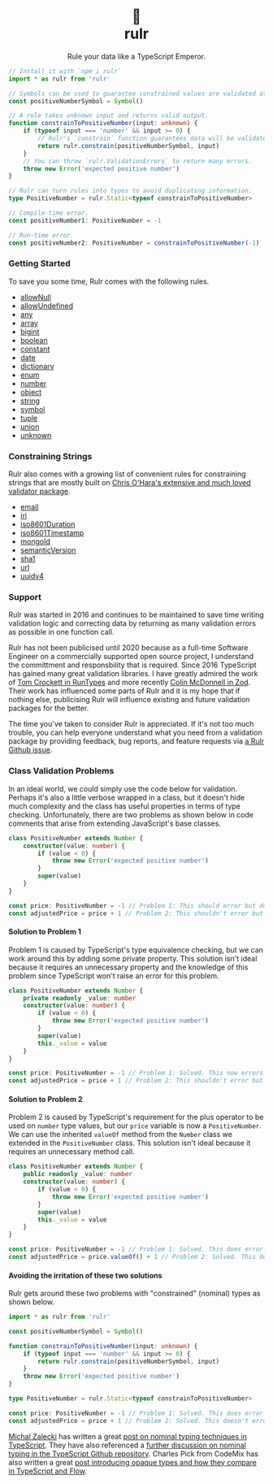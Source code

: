<div align="center">
	<h1>👑</br>rulr</h1>
	<p>Rule your data like a TypeScript Emperor.</p>
</div>

```ts
// Install it with `npm i rulr`
import * as rulr from 'rulr'

// Symbols can be used to guarantee constrained values are validated at runtime.
const positiveNumberSymbol = Symbol()

// A rule takes unknown input and returns valid output.
function constrainToPositiveNumber(input: unknown) {
	if (typeof input === 'number' && input >= 0) {
		// Rulr's `constrain` function guarantees data will be validated at runtime.
		return rulr.constrain(positiveNumberSymbol, input)
	}
	// You can throw `rulr.ValidationErrors` to return many errors.
	throw new Error('expected positive number')
}

// Rulr can turn rules into types to avoid duplicating information.
type PositiveNumber = rulr.Static<typeof constrainToPositiveNumber>

// Compile-time error.
const positiveNumber1: PositiveNumber = -1

// Run-time error.
const positiveNumber2: PositiveNumber = constrainToPositiveNumber(-1)
```

### Getting Started

To save you some time, Rulr comes with the following rules.

- [allowNull](./src/higherOrderRules/allowNull/readme.md)
- [allowUndefined](./src/higherOrderRules/allowUndefined/readme.md)
- [any](./src/valueRules/any/readme.md)
- [array](./src/higherOrderRules/array/readme.md)
- [bigint](./src/valueRules/bigint/readme.md)
- [boolean](./src/valueRules/boolean/readme.md)
- [constant](./src/valueRules/constant/readme.md)
- [date](./src/valueRules/date/readme.md)
- [dictionary](./src/higherOrderRules/dictionary/readme.md)
- [enum](./src/valueRules/enum/readme.md)
- [number](./src/valueRules/number/readme.md)
- [object](./src/higherOrderRules/object/readme.md)
- [string](./src/valueRules/string/readme.md)
- [symbol](./src/valueRules/symbol/readme.md)
- [tuple](./src/higherOrderRules/tuple/readme.md)
- [union](./src/higherOrderRules/union/readme.md)
- [unknown](./src/valueRules/unknown/readme.md)

### Constraining Strings

Rulr also comes with a growing list of convenient rules for constraining strings that are mostly built on [Chris O'Hara's extensive and much loved validator package](https://www.npmjs.com/package/validator).

- [email](./src/constrainedStrings/email/readme.md)
- [iri](./src/constrainedStrings/iri/readme.md)
- [iso8601Duration](./src/constrainedStrings/iso8601Duration/readme.md)
- [iso8601Timestamp](./src/constrainedStrings/iso8601Timestamp/readme.md)
- [mongoId](./src/constrainedStrings/mongoId/readme.md)
- [semanticVersion](./src/constrainedStrings/semanticVersion/readme.md)
- [sha1](./src/constrainedStrings/sha1/readme.md)
- [url](./src/constrainedStrings/url/readme.md)
- [uuidv4](./src/constrainedStrings/uuidv4/readme.md)

### Support

Rulr was started in 2016 and continues to be maintained to save time writing validation logic and correcting data by returning as many validation errors as possible in one function call.

Rulr has not been publicised until 2020 because as a full-time Software Engineer on a commercially supported open source project, I understand the committment and responsbility that is required. Since 2016 TypeScript has gained many great validation libraries. I have greatly admired the work of [Tom Crockett in RunTypes](https://github.com/pelotom/runtypes) and more recently [Colin McDonnell in Zod](https://github.com/vriad/zod). Their work has influenced some parts of Rulr and it is my hope that if nothing else, publicising Rulr will influence existing and future validation packages for the better.

The time you've taken to consider Rulr is appreciated. If it's not too much trouble, you can help everyone understand what you need from a validation package by providing feedback, bug reports, and feature requests via [a Rulr Github issue](https://github.com/ryansmith94/rulr/issues).

### Class Validation Problems

In an ideal world, we could simply use the code below for validation. Perhaps it's also a little verbose wrapped in a class, but it doesn't hide much complexity and the class has useful properties in terms of type checking. Unfortunately, there are two problems as shown below in code comments that arise from extending JavaScript's base classes.

```ts
class PositiveNumber extends Number {
	constructor(value: number) {
		if (value < 0) {
			throw new Error('expected positive number')
		}
		super(value)
	}
}

const price: PositiveNumber = -1 // Problem 1: This should error but doesn't.
const adjustedPrice = price + 1 // Problem 2: This shouldn't error but does.
```

#### Solution to Problem 1

Problem 1 is caused by TypeScript's type equivalence checking, but we can work around this by adding some private property. This solution isn't ideal because it requires an unnecessary property and the knowledge of this problem since TypeScript won't raise an error for this problem.

```ts
class PositiveNumber extends Number {
	private readonly _value: number
	constructor(value: number) {
		if (value < 0) {
			throw new Error('expected positive number')
		}
		super(value)
		this._value = value
	}
}

const price: PositiveNumber = -1 // Problem 1: Solved. This now errors.
const adjustedPrice = price + 1 // Problem 2: This shouldn't error but does.
```

#### Solution to Problem 2

Problem 2 is caused by TypeScript's requirement for the plus operator to be used on `number` type values, but our `price` variable is now a `PositiveNumber`. We can use the inherited `valueOf` method from the `Number` class we extended in the `PositiveNumber` class. This solution isn't ideal because it requires an unnecessary method call.

```ts
class PositiveNumber extends Number {
	public readonly _value: number
	constructor(value: number) {
		if (value < 0) {
			throw new Error('expected positive number')
		}
		super(value)
		this._value = value
	}
}

const price: PositiveNumber = -1 // Problem 1: Solved. This does error.
const adjustedPrice = price.valueOf() + 1 // Problem 2: Solved. This doesn't error.
```

#### Avoiding the irritation of these two solutions

Rulr gets around these two problems with "constrained" (nominal) types as shown below.

```ts
import * as rulr from 'rulr'

const positiveNumberSymbol = Symbol()

function constrainToPositiveNumber(input: unknown) {
	if (typeof input === 'number' && input >= 0) {
		return rulr.constrain(positiveNumberSymbol, input)
	}
	throw new Error('expected positive number')
}

type PositiveNumber = rulr.Static<typeof constrainToPositiveNumber>

const price: PositiveNumber = -1 // Problem 1: Solved. This does error.
const adjustedPrice = price + 1 // Problem 2: Solved. This doesn't error.
```

[Michal Zalecki](https://michalzalecki.com) has written a great [post on nominal typing techniques in TypeScript](https://michalzalecki.com/nominal-typing-in-typescript/). They have also referenced a [further discussion on nominal typing in the TypeScript Github repository](https://github.com/Microsoft/TypeScript/issues/202). Charles Pick from CodeMix has also written a great [post introducing opaque types and how they compare in TypeScript and Flow](https://codemix.com/opaque-types-in-javascript/).
